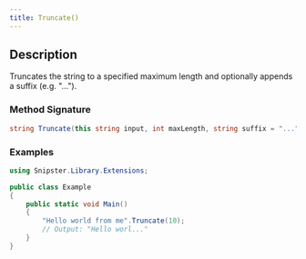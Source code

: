 ```yaml
---
title: Truncate()
---
```


## Description
Truncates the string to a specified maximum length and optionally appends a suffix (e.g. "...").

### Method Signature

```csharp
string Truncate(this string input, int maxLength, string suffix = "...")
```
### Examples

```csharp
using Snipster.Library.Extensions;

public class Example
{
    public static void Main()
    {
        "Hello world from me".Truncate(10);
        // Output: "Hello worl..."
    }
}
```